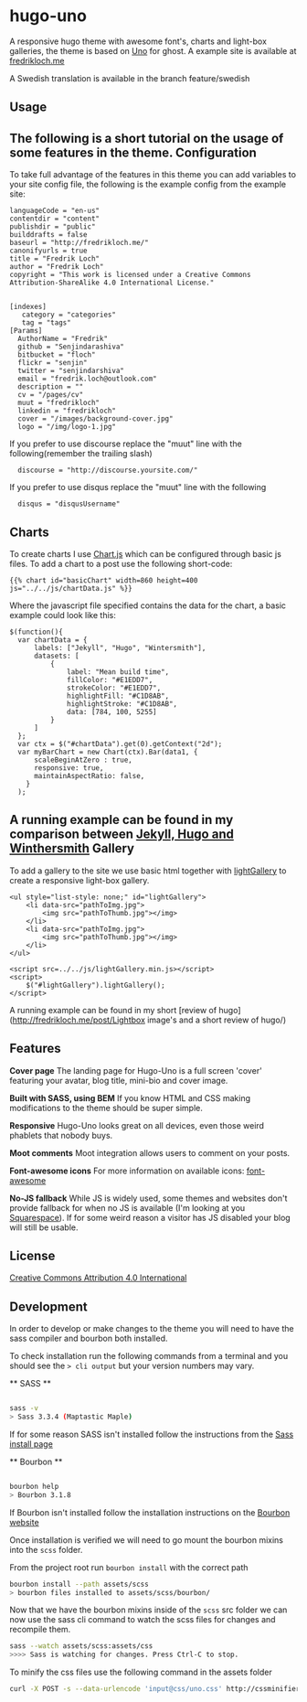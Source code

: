 hugo-uno
========

A responsive hugo theme with awesome font's, charts and light-box galleries, the theme is based on [Uno](https://github.com/daleanthony/Uno) for ghost.
A example site is available at [fredrikloch.me](http://fredrikloch.me)

A Swedish translation is available in the branch feature/swedish

## Usage
The following is a short tutorial on the usage of some features in the theme.
Configuration
-

To take full advantage of the features in this theme you can add variables to your site config file, the following is the example config from the example site:
```
languageCode = "en-us"
contentdir = "content"
publishdir = "public"
builddrafts = false
baseurl = "http://fredrikloch.me/"
canonifyurls = true
title = "Fredrik Loch"
author = "Fredrik Loch"
copyright = "This work is licensed under a Creative Commons Attribution-ShareAlike 4.0 International License."


[indexes]
   category = "categories"
   tag = "tags"
[Params]
  AuthorName = "Fredrik"
  github = "Senjindarashiva"
  bitbucket = "floch"
  flickr = "senjin"
  twitter = "senjindarshiva"
  email = "fredrik.loch@outlook.com"
  description = ""
  cv = "/pages/cv"
  muut = "fredrikloch"
  linkedin = "fredrikloch"
  cover = "/images/background-cover.jpg"
  logo = "/img/logo-1.jpg"
```

If you prefer to use discourse replace the "muut" line with the following(remember the trailing slash)

```
  discourse = "http://discourse.yoursite.com/"
```

If you prefer to use disqus replace the "muut" line with the following

```
  disqus = "disqusUsername"
```

Charts
-
To create charts I use [Chart.js](https://github.com/nnnick/Chart.js) which can be configured through basic js files. To add a chart to a post use the following short-code:
```
{{% chart id="basicChart" width=860 height=400 js="../../js/chartData.js" %}}
```
Where the javascript file specified contains the data for the chart, a basic example could look like this:
```
$(function(){
  var chartData = {
      labels: ["Jekyll", "Hugo", "Wintersmith"],
      datasets: [
          {
              label: "Mean build time",
              fillColor: "#E1EDD7",
              strokeColor: "#E1EDD7",
              highlightFill: "#C1D8AB",
              highlightStroke: "#C1D8AB",
              data: [784, 100, 5255]
          }
      ]
  };
  var ctx = $("#chartData").get(0).getContext("2d");
  var myBarChart = new Chart(ctx).Bar(data1, {
      scaleBeginAtZero : true,
      responsive: true,
      maintainAspectRatio: false,
    }
  );
```
A running example can be found in my comparison between [Jekyll, Hugo and Winthersmith](http://fredrikloch.me/post/2014-08-12-Jekyll-and-its-alternatives-from-a-site-generation-point-of-view/)
Gallery
-
To add a gallery to the site we use basic html together with [lightGallery](http://sachinchoolur.github.io/lightGallery/index.html) to create a responsive light-box gallery.
```
<ul style="list-style: none;" id="lightGallery">
    <li data-src="pathToImg.jpg">
        <img src="pathToThumb.jpg"></img>
    </li>
    <li data-src="pathToImg.jpg">
        <img src="pathToThumb.jpg"></img>
    </li>
</ul>

<script src=../../js/lightGallery.min.js></script>
<script>
    $("#lightGallery").lightGallery();
</script>
```
A running example can be found in my short [review of hugo](http://fredrikloch.me/post/Lightbox image's and a short review of hugo/)
## Features

**Cover page**
The landing page for Hugo-Uno is a full screen 'cover' featuring your avatar, blog title, mini-bio and cover image.

**Built with SASS, using BEM**
If you know HTML and CSS making modifications to the theme should be super simple.

**Responsive**
Hugo-Uno looks great on all devices, even those weird phablets that nobody buys.

**Moot comments**
Moot integration allows users to comment on your posts.

**Font-awesome icons**
For more information on available icons: [font-awesome](http://fortawesome.github.io/Font-Awesome/)

**No-JS fallback**
While JS is widely used, some themes and websites don't provide fallback for when no JS is available (I'm looking at you [Squarespace](http://blog.squarespace.com/)). If for some weird reason a visitor has JS disabled your blog will still be usable.

## License
[Creative Commons Attribution 4.0 International](http://creativecommons.org/licenses/by/4.0/)

## Development

In order to develop or make changes to the theme you will need to have the sass compiler and bourbon both installed.

To check installation run the following commands from a terminal and you should see the `> cli output` but your version numbers may vary.

** SASS **
```bash

sass -v
> Sass 3.3.4 (Maptastic Maple)
```
If for some reason SASS isn't installed follow the instructions from the [Sass install page](http://sass-lang.com/install)

** Bourbon **
```bash

bourbon help
> Bourbon 3.1.8
```
If Bourbon isn't installed follow the installation instructions on the [Bourbon website](http://bourbon.io)

Once installation is verified we will need to go mount the bourbon mixins into the `scss` folder.

From the project root run `bourbon install` with the correct path
```bash
bourbon install --path assets/scss
> bourbon files installed to assets/scss/bourbon/
```

Now that we have the bourbon mixins inside of the `scss` src folder we can now use the sass cli command to watch the scss files for changes and recompile them.

```bash
sass --watch assets/scss:assets/css
>>>> Sass is watching for changes. Press Ctrl-C to stop.
```

To minify the css files use the following command in the assets folder

```bash
curl -X POST -s --data-urlencode 'input@css/uno.css' http://cssminifier.com/raw > css/uno.min.css
```
